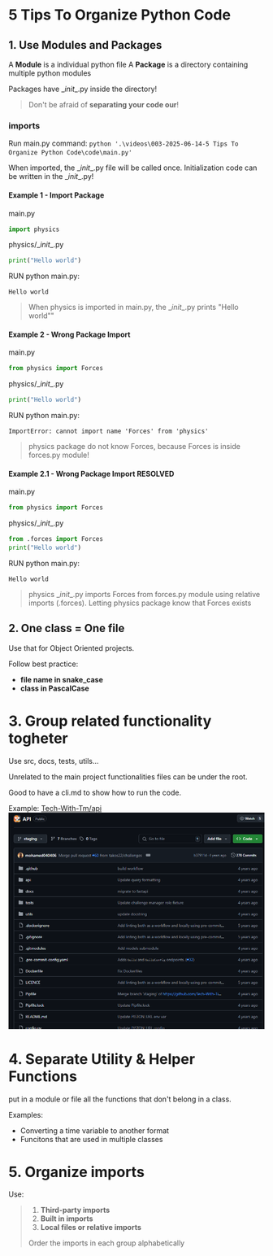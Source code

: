 # 5 Tips To Organize Python Code

## 1. Use Modules and Packages

A **Module** is a individual python file
A **Package** is a directory containing multiple python modules

Packages have \__init__.py inside the directory!

> Don't be afraid of **separating your code our**!

### imports

Run main.py command: ```python '.\videos\003-2025-06-14-5 Tips To Organize Python Code\code\main.py'```

When imported, the \__init__.py file will be called once.
Initialization code can be written in the \__init__.py!

#### Example 1 - Import Package

main.py
```python
import physics
```

physics/\__init__.py
```python
print("Hello world")
```

RUN python main.py:
```
Hello world
```

> When physics is imported in main.py, the \__init__.py prints "Hello world""

#### Example 2 - Wrong Package Import 

main.py
```python
from physics import Forces
```

physics/\__init__.py
```python
print("Hello world")
```

RUN python main.py:
```
ImportError: cannot import name 'Forces' from 'physics'
```

> physics package do not know Forces, because Forces is inside forces.py module!


#### Example 2.1 - Wrong Package Import RESOLVED

main.py
```python
from physics import Forces
```

physics/\__init__.py
```python
from .forces import Forces
print("Hello world")
```

RUN python main.py:
```
Hello world
```

> physics \__init__.py imports Forces from forces.py module using relative imports (.forces). Letting physics package know that Forces exists

## 2. One class = One file

Use that for Object Oriented projects.

Follow best practice:
* **file name in snake_case**
* **class in PascalCase**

# 3. Group related functionality togheter

Use src, docs, tests, utils...

Unrelated to the main project functionalities files can be under the root.

Good to have a cli.md to show how to run the code.

Example: [Tech-With-Tm/api](https://github.com/Tech-With-Tim/API)
![Alt text](images\image.png)

# 4. Separate Utility & Helper Functions

put in a module or file all the functions that don't belong in a class.

Examples:
* Converting a time variable to another format
* Funcitons that are used in multiple classes

# 5. Organize imports

Use:
> 1. **Third-party imports**
> 2. **Built in imports**
> 3. **Local files or relative imports** 
> 
> Order the imports in each group alphabetically

